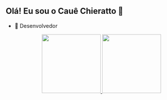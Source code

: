 ## Olá! Eu sou o Cauê Chieratto 👋

* 🔭 Desenvolvedor
<div align="center">
  <a href="https://github.com/CaueChieratto">
  <img height="155rem" src="https://github-readme-stats.vercel.app/api?username=CaueChieratto&show_icons=true&theme=dracula&include_all_commits=true&count_private=true"/>
  <img height="155rem" src="https://github-readme-stats.vercel.app/api/top-langs/?username=CaueChieratto&layout=compact&langs_count=7&theme=dracula"/>
</div>
